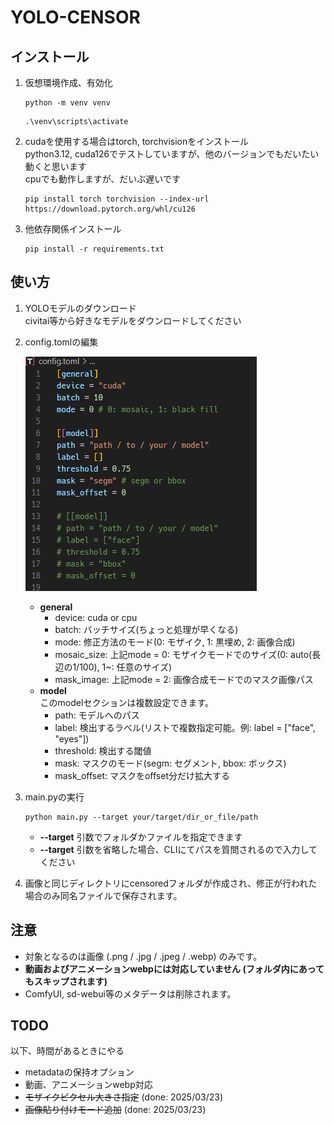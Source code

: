 # YOLO-CENSOR

## インストール
1. 仮想環境作成、有効化
   ```
   python -m venv venv
   ```
   ```
   .\venv\scripts\activate
   ```

2. cudaを使用する場合はtorch, torchvisionをインストール  
   python3.12, cuda126でテストしていますが、他のバージョンでもだいたい動くと思います  
   cpuでも動作しますが、だいぶ遅いです
   ```
   pip install torch torchvision --index-url https://download.pytorch.org/whl/cu126
   ```

3. 他依存関係インストール
   ```
   pip install -r requirements.txt
   ```


## 使い方
1. YOLOモデルのダウンロード  
   civitai等から好きなモデルをダウンロードしてください

2. config.tomlの編集  
   
   ![config](imgs/config.png)

   - **general**
     - device: cuda or cpu
     - batch: バッチサイズ(ちょっと処理が早くなる)
     - mode: 修正方法のモード(0: モザイク, 1: 黒埋め, 2: 画像合成)
     - mosaic_size: 上記mode = 0: モザイクモードでのサイズ(0: auto(長辺の1/100), 1~: 任意のサイズ)
     - mask_image: 上記mode = 2: 画像合成モードでのマスク画像パス
   - **model**  
     このmodelセクションは複数設定できます。
     - path: モデルへのパス
     - label: 検出するラベル(リストで複数指定可能。例: label = ["face", "eyes"])
     - threshold: 検出する閾値
     - mask: マスクのモード(segm: セグメント, bbox: ボックス)
     - mask_offset: マスクをoffset分だけ拡大する

3. main.pyの実行
   ```
   python main.py --target your/target/dir_or_file/path
   ```
   - **--target** 引数でフォルダかファイルを指定できます  
   - **--target** 引数を省略した場合、CLIにてパスを質問されるので入力してください

4. 画像と同じディレクトリにcensoredフォルダが作成され、修正が行われた場合のみ同名ファイルで保存されます。


## 注意
- 対象となるのは画像 (.png / .jpg / .jpeg / .webp) のみです。
- **動画およびアニメーションwebpには対応していません (フォルダ内にあってもスキップされます)**
- ComfyUI, sd-webui等のメタデータは削除されます。


## TODO
以下、時間があるときにやる
- metadataの保持オプション
- 動画、アニメーションwebp対応
- ~~モザイクピクセル大きさ指定~~ (done: 2025/03/23)
- ~~画像貼り付けモード追加~~ (done: 2025/03/23)
